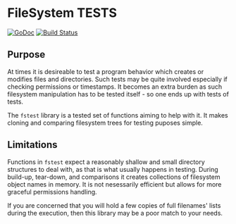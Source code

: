 # FileSystem TESTS
[![GoDoc](https://godoc.org/go.didenko.com/fstest?status.svg)](https://godoc.org/go.didenko.com/fstest)
[![Build Status](https://travis-ci.org/didenko/fstest.svg?branch=master)](https://travis-ci.org/didenko/fstest)

## Purpose

At times it is desireable to test a program behavior which creates or modifies files and directories. Such tests may be quite involved especially if checking permissions or timestamps. It becomes an extra burden as such filesystem manipulation has to be tested itself - so one ends up with tests of tests.

The `fstest` library is a tested set of functions aiming to help with it. It makes cloning and comparing filesystem trees for testing puposes simple.

## Limitations

Functions in `fstest` expect a reasonably shallow and small directory structures to deal with, as that is what usually happens in testing. During build-up, tear-down, and comparisons it creates collections of filesystem object names in memory. It is not nesessarily efficient but allows for more graceful permissions handling.

If you are concerned that you will hold a few copies of full filenames' lists during the execution, then this library may be a poor match to your needs.
